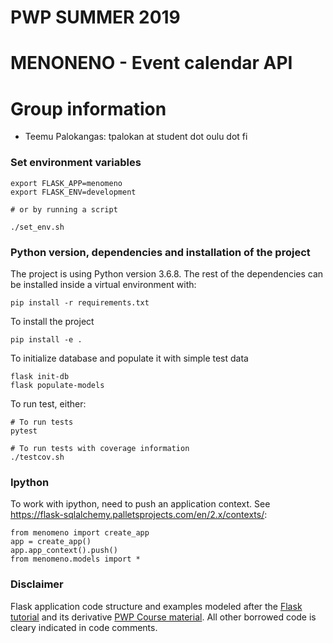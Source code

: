 # PWP SUMMER 2019
# MENONENO - Event calendar API
# Group information
* Teemu Palokangas: tpalokan at student dot oulu dot fi


### Set environment variables

    export FLASK_APP=menomeno
    export FLASK_ENV=development

    # or by running a script

    ./set_env.sh

### Python version, dependencies and installation of the project

The project is using Python version 3.6.8. The rest of the dependencies can be installed inside a virtual environment with:

    pip install -r requirements.txt

To install the project

    pip install -e .

To initialize database and populate it with simple test data

    flask init-db
    flask populate-models

To run test, either:

    # To run tests
    pytest

    # To run tests with coverage information
    ./testcov.sh

### Ipython

To work with ipython, need to push an application context. See https://flask-sqlalchemy.palletsprojects.com/en/2.x/contexts/:

    from menomeno import create_app
    app = create_app()
    app.app_context().push()
    from menomeno.models import *

### Disclaimer

Flask application code structure and examples modeled after the [Flask tutorial](https://flask.palletsprojects.com/en/1.0.x/tutorial/) and its derivative [PWP Course material](https://lovelace.oulu.fi/ohjelmoitava-web/programmable-web-project-summer-2019/). All other borrowed code is cleary indicated in code comments.

